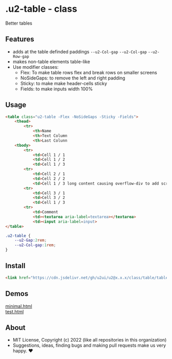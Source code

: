 # .u2-table - class
Better tables

## Features

- adds at the table definded paddings `--u2-Col-gap` `--u2-Col-gap` `--u2-Row-gap`
- makes non-table elements table-like
- Use modifier classes: 
    - Flex: To make table rows flex and break rows on smaller screens
    - NoSideGaps: to remove the left and right padding
    - Sticky: to make make header-cells sticky
    - Fields: to make inputs width 100%

## Usage

```html
<table class="u2-table -Flex -NoSideGaps -Sticky -Fields">
    <thead>
        <tr>
            <th>Name
            <th>Text Column
            <th>Last Colunn
    <tbody>
        <tr>
            <td>Cell 1 / 1
            <td>Cell 1 / 2
            <td>Cell 1 / 3
        <tr>
            <td>Cell 2 / 1
            <td>Cell 2 / 2
            <td>Cell 1 / 3 long content causing overflow-div to add scrollbars
        <tr>
            <td>Cell 3 / 1
            <td>Cell 3 / 2
            <td>Cell 1 / 3
        <tr>
            <td>Comment
            <td><textarea aria-label=textarea></textarea>
            <td><input aria-label=input>
</table>
```

```css
.u2-table {
    --u2-Gap:2rem;
    --u2-Col-gap:1rem;
}
```

## Install

```html
<link href="https://cdn.jsdelivr.net/gh/u2ui/u2@x.x.x/class/table/table.min.css" rel=stylesheet>
```

## Demos

[minimal.html](http://gcdn.li/u2ui/u2@main/class/table/tests/minimal.html)  
[test.html](http://gcdn.li/u2ui/u2@main/class/table/tests/test.html)  

## About

- MIT License, Copyright (c) 2022 <u2> (like all repositories in this organization) <br>
- Suggestions, ideas, finding bugs and making pull requests make us very happy. ♥

